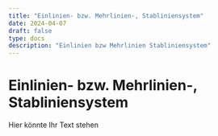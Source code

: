 ```yaml
---
title: "Einlinien- bzw. Mehrlinien-, Stabliniensystem"
date: 2024-04-07
draft: false
type: docs
description: "Einlinien bzw Mehrlinien Stabliniensystem"
---
```


# Einlinien- bzw. Mehrlinien-, Stabliniensystem

Hier könnte Ihr Text stehen